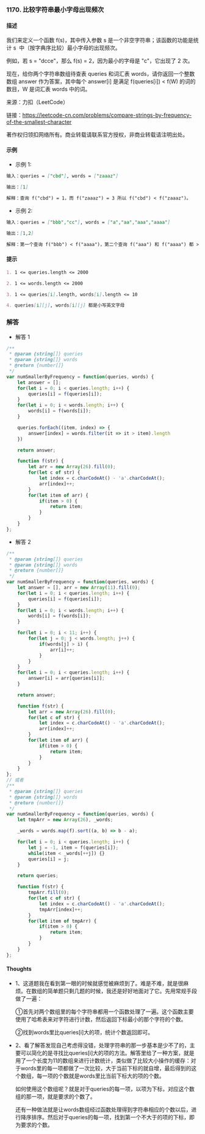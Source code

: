 ### 1170. 比较字符串最小字母出现频次

#### 描述

我们来定义一个函数 f(s)，其中传入参数 s 是一个非空字符串；该函数的功能是统计 s  中（按字典序比较）最小字母的出现频次。

例如，若 s = "dcce"，那么 f(s) = 2，因为最小的字母是 "c"，它出现了 2 次。

现在，给你两个字符串数组待查表 queries 和词汇表 words，请你返回一个整数数组 answer 作为答案，其中每个 answer[i] 是满足 f(queries[i]) < f(W) 的词的数目，W 是词汇表 words 中的词。

来源：力扣（LeetCode）

链接：https://leetcode-cn.com/problems/compare-strings-by-frequency-of-the-smallest-character

著作权归领扣网络所有。商业转载请联系官方授权，非商业转载请注明出处。

#### 示例

+ 示例 1:
```md
输入：queries = ["cbd"], words = ["zaaaz"]

输出：[1]

解释：查询 f("cbd") = 1，而 f("zaaaz") = 3 所以 f("cbd") < f("zaaaz")。
```
+ 示例 2:
```md
输入：queries = ["bbb","cc"], words = ["a","aa","aaa","aaaa"]

输出：[1,2]

解释：第一个查询 f("bbb") < f("aaaa")，第二个查询 f("aaa") 和 f("aaaa") 都 > f("cc")。
```


#### 提示
```md
1. 1 <= queries.length <= 2000

2. 1 <= words.length <= 2000

3. 1 <= queries[i].length, words[i].length <= 10

4. queries[i][j], words[i][j] 都是小写英文字母
```

### 解答

+ 解答 1
```js
/**
 * @param {string[]} queries
 * @param {string[]} words
 * @return {number[]}
 */
var numSmallerByFrequency = function(queries, words) {
    let answer = [];
    for(let i = 0; i < queries.length; i++) {
        queries[i] = f(queries[i]);
    }
    for(let i = 0; i < words.length; i++) {
        words[i] = f(words[i]);
    }

    queries.forEach((item, index) => {
        answer[index] = words.filter(it => it > item).length
    })

    return answer;

    function f(str) {
        let arr = new Array(26).fill(0);
        for(let c of str) {
            let index = c.charCodeAt() - 'a'.charCodeAt();
            arr[index]++;
        }
        for(let item of arr) {
            if(item > 0) {
                return item;
            }
        }
    }
};
```

+ 解答 2
```js
/**
 * @param {string[]} queries
 * @param {string[]} words
 * @return {number[]}
 */
var numSmallerByFrequency = function(queries, words) {
    let answer = [], arr = new Array(11).fill(0);
    for(let i = 0; i < queries.length; i++) {
        queries[i] = f(queries[i]);
    }
    for(let i = 0; i < words.length; i++) {
        words[i] = f(words[i]);
    }

    for(let i = 0; i < 11; i++) {
        for(let j = 0; j < words.length; j++) {
            if(words[j] > i) {
                arr[i]++;
            }
        }
    }
    for(let i = 0; i < queries.length; i++) {
        answer[i] = arr[queries[i]];
    }

    return answer;

    function f(str) {
        let arr = new Array(26).fill(0);
        for(let c of str) {
            let index = c.charCodeAt() - 'a'.charCodeAt();
            arr[index]++;
        }
        for(let item of arr) {
            if(item > 0) {
                return item;
            }
        }
    }
};
// 或者
/**
 * @param {string[]} queries
 * @param {string[]} words
 * @return {number[]}
 */
var numSmallerByFrequency = function(queries, words) {
    let tmpArr = new Array(26), _words;

    _words = words.map(f).sort((a, b) => b - a);

    for(let i = 0; i < queries.length; i++) {
        let j = -1, item = f(queries[i]);
        while(item < _words[++j]) {}
        queries[i] = j;
    }

    return queries;

    function f(str) {
        tmpArr.fill(0);
        for(let c of str) {
            let index = c.charCodeAt() - 'a'.charCodeAt();
            tmpArr[index]++;
        }
        for(let item of tmpArr) {
            if(item > 0) {
                return item;
            }
        }
    }
};
```

#### Thoughts

+ 1、这道题我在看到第一眼的时候就感觉被麻烦到了。难是不难，就是很麻烦。在数组的简单题只剩几题的时候，我还是好好地面对了它。先用常规手段做了一遍：

  ①首先对两个数组里的每个字符串都用一个函数处理了一遍。这个函数主要使用了哈希表来对字符进行计数，然后返回下标最小的那个字符的个数。

  ②找到words里比queries[i]大的项，统计个数返回即可。

+ 2、看了解答发现自己考虑得没错，处理字符串的那一步基本是少不了的，主要可以简化的是寻找比queries[i]大的项的方法。解答里给了一种方案，就是用了一个长度为11的数组来进行计数统计，类似做了比较大小操作的缓存：对于words里的每一项都做了一次比较，大于当前下标的就自增，最后得到的这个数组，每一项的个数就是words里比当前下标大的项的个数。

  如何使用这个数组呢？就是对于queries的每一项，以项为下标，对应这个数组的那一项，就是要求的个数了。

  还有一种做法就是让words数组经过函数处理得到字符串相应的个数以后，进行降序排序。然后对于queries的每一项，找到第一个不大于的项的下标，即为要求的个数。